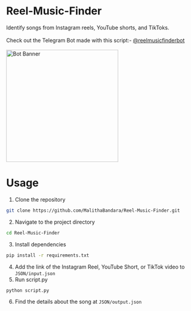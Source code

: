 # Reel-Music-Finder
Identify songs from Instagram reels, YouTube shorts, and TikToks.
<br><br>
Check out the Telegram Bot made with this script:- [@reelmusicfinderbot](https://t.me/reelmusicfinderbot)
<br><br>
<img src="images/banner.png" alt="Bot Banner" width="300"/>

# Usage
1. Clone the repository
```bash
git clone https://github.com/MalithaBandara/Reel-Music-Finder.git
```
2. Navigate to the project directory
```bash
cd Reel-Music-Finder
```
3. Install dependencies
```bash
pip install -r requirements.txt
```
4. Add the link of the Instagram Reel, YouTube Short, or TikTok video to `JSON/input.json`
5. Run script.py
```bash
python script.py
```
6. Find the details about the song at `JSON/output.json`
   
